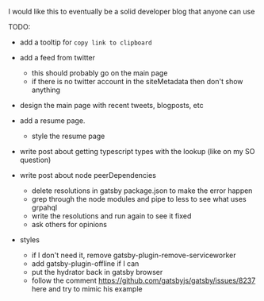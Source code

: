 I would like this to eventually be a solid developer blog that anyone can use

TODO:

- add a tooltip for `copy link to clipboard`

- add a feed from twitter
  - this should probably go on the main page
  - if there is no twitter account in the siteMetadata then don't show anything

- design the main page with recent tweets, blogposts, etc

- add a resume page.
  - style the resume page

- write post about getting typescript types with the lookup (like on my SO question)

- write post about node peerDependencies
  - delete resolutions in gatsby package.json to make the error happen
  - grep through the node modules and pipe to less to see what uses grpahql
  - write the resolutions and run again to see it fixed
  - ask others for opinions

- styles
  - if I don't need it, remove gatsby-plugin-remove-serviceworker
  - add gatsby-plugin-offline if I can
  - put the hydrator back in gatsby browser
  - follow the comment https://github.com/gatsbyjs/gatsby/issues/8237 here and try to mimic his example
